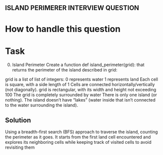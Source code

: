 ## ISLAND PERIMERER INTERVIEW QUESTION 
# How to handle this question

# Task
0. Island Perimeter
Create a function def island_perimeter(grid): that returns the perimeter of the island described in grid:

grid is a list of list of integers:
0 represents water
1 represents land
Each cell is square, with a side length of 1
Cells are connected horizontally/vertically (not diagonally).
grid is rectangular, with its width and height not exceeding 100
The grid is completely surrounded by water
There is only one island (or nothing).
The island doesn’t have “lakes” (water inside that isn’t connected to the water surrounding the island).

## Solution
Using a breadth-first search (BFS) approach to traverse the island, counting the perimeter as it goes. It starts from the first land cell encountered and explores its neighboring cells while keeping track of visited cells to avoid revisiting them
